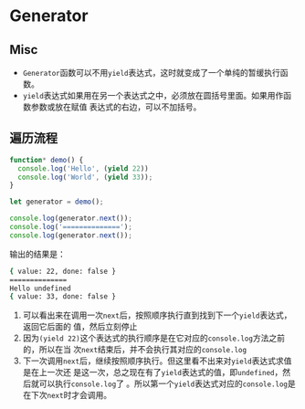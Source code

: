# Generator

## Misc
* `Generator`函数可以不用`yield`表达式，这时就变成了一个单纯的暂缓执行函数。
* `yield`表达式如果用在另一个表达式之中，必须放在圆括号里面。如果用作函数参数或放在赋值
表达式的右边，可以不加括号。

## 遍历流程
```js
function* demo() {
  console.log('Hello', (yield 22))
  console.log('World', (yield 33));
}

let generator = demo();

console.log(generator.next());
console.log('==============');
console.log(generator.next());
```
输出的结果是：
```bash
{ value: 22, done: false }
==============
Hello undefined
{ value: 33, done: false }
```
1. 可以看出来在调用一次`next`后，按照顺序执行直到找到下一个`yield`表达式，返回它后面的
值，然后立刻停止
2. 因为`(yield 22)`这个表达式的执行顺序是在它对应的`console.log`方法之前的，所以在当
次`next`结束后，并不会执行其对应的`console.log`
3. 下一次调用`next`后，继续按照顺序执行。但这里看不出来对`yield`表达式求值是在上一次还
是这一次，总之现在有了`yield`表达式的值，即`undefined`，然后就可以执行`console.log`了
。所以第一个`yield`表达式对应的`console.log`是在下次`next`时才会调用。
